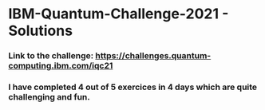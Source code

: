 # IBM-Quantum-Challenge-2021 - Solutions
### Link to the challenge: https://challenges.quantum-computing.ibm.com/iqc21
### I have completed 4 out of 5 exercices in 4 days which are quite challenging and fun.
